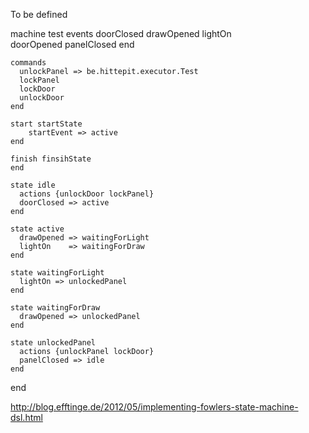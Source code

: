 To be defined

machine test
    events
      doorClosed
      drawOpened
      lightOn   
      doorOpened
      panelClosed
    end

    commands
      unlockPanel => be.hittepit.executor.Test
      lockPanel
      lockDoor
      unlockDoor
    end

	start startState
		startEvent => active
	end
	
	finish finsihState
	end
	
    state idle
      actions {unlockDoor lockPanel}
      doorClosed => active
    end

    state active
      drawOpened => waitingForLight
      lightOn    => waitingForDraw
    end

    state waitingForLight
      lightOn => unlockedPanel
    end

    state waitingForDraw
      drawOpened => unlockedPanel
    end

    state unlockedPanel
      actions {unlockPanel lockDoor}
      panelClosed => idle
    end
end

http://blog.efftinge.de/2012/05/implementing-fowlers-state-machine-dsl.html
